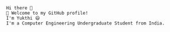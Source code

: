 <p align="center">
  <br>

        Hi there 👋
        🎉 Welcome to my GitHub profile!
        I'm Yukthi 😄
        I'm a Computer Engineering Undergraduate Student from India.
 </p>     
